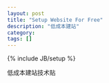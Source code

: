 ```yaml
---
layout: post
title: "Setup Website For Free"
description: "低成本建站"
category: 
tags: []
---
```

{% include JB/setup %}

低成本建站技术贴
